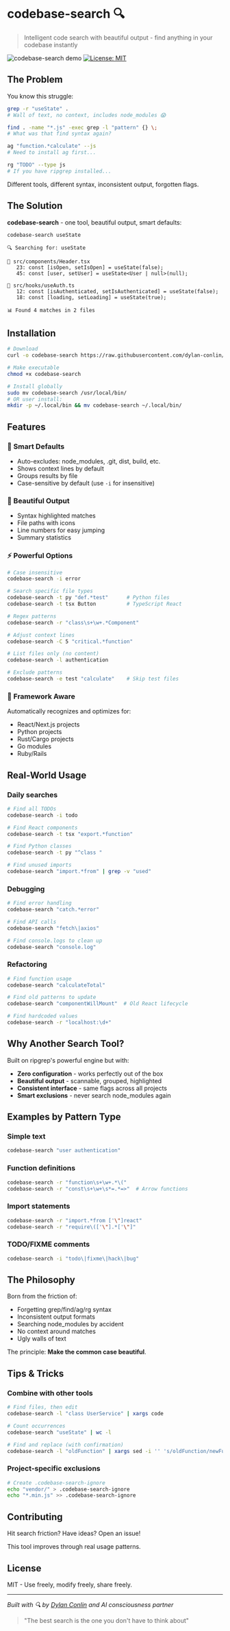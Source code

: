 # codebase-search 🔍

> Intelligent code search with beautiful output - find anything in your codebase instantly

![codebase-search demo](https://img.shields.io/badge/code-search-orange?style=for-the-badge&logo=visualstudiocode)
[![License: MIT](https://img.shields.io/badge/License-MIT-yellow.svg)](https://opensource.org/licenses/MIT)

## The Problem

You know this struggle:

```bash
grep -r "useState" .
# Wall of text, no context, includes node_modules 😱

find . -name "*.js" -exec grep -l "pattern" {} \;
# What was that find syntax again?

ag "function.*calculate" --js
# Need to install ag first...

rg "TODO" --type js
# If you have ripgrep installed...
```

Different tools, different syntax, inconsistent output, forgotten flags.

## The Solution

**codebase-search** - one tool, beautiful output, smart defaults:

```bash
codebase-search useState
```

```
🔍 Searching for: useState

📁 src/components/Header.tsx
   23: const [isOpen, setIsOpen] = useState(false);
   45: const [user, setUser] = useState<User | null>(null);

📁 src/hooks/useAuth.ts
   12: const [isAuthenticated, setIsAuthenticated] = useState(false);
   18: const [loading, setLoading] = useState(true);

📊 Found 4 matches in 2 files
```

## Installation

```bash
# Download
curl -o codebase-search https://raw.githubusercontent.com/dylan-conlin/codebase-search/main/codebase-search

# Make executable
chmod +x codebase-search

# Install globally
sudo mv codebase-search /usr/local/bin/
# OR user install:
mkdir -p ~/.local/bin && mv codebase-search ~/.local/bin/
```

## Features

### 🧠 Smart Defaults
- Auto-excludes: node_modules, .git, dist, build, etc.
- Shows context lines by default
- Groups results by file
- Case-sensitive by default (use `-i` for insensitive)

### 🎨 Beautiful Output
- Syntax highlighted matches
- File paths with icons
- Line numbers for easy jumping
- Summary statistics

### ⚡ Powerful Options
```bash
# Case insensitive
codebase-search -i error

# Search specific file types
codebase-search -t py "def.*test"      # Python files
codebase-search -t tsx Button          # TypeScript React

# Regex patterns
codebase-search -r "class\s+\w+.*Component"

# Adjust context lines
codebase-search -C 5 "critical.*function"

# List files only (no content)
codebase-search -l authentication

# Exclude patterns
codebase-search -e test "calculate"    # Skip test files
```

### 🚀 Framework Aware
Automatically recognizes and optimizes for:
- React/Next.js projects
- Python projects
- Rust/Cargo projects
- Go modules
- Ruby/Rails

## Real-World Usage

### Daily searches
```bash
# Find all TODOs
codebase-search -i todo

# Find React components
codebase-search -t tsx "export.*function"

# Find Python classes
codebase-search -t py "^class "

# Find unused imports
codebase-search "import.*from" | grep -v "used"
```

### Debugging
```bash
# Find error handling
codebase-search "catch.*error"

# Find API calls
codebase-search "fetch\|axios"

# Find console.logs to clean up
codebase-search "console.log"
```

### Refactoring
```bash
# Find function usage
codebase-search "calculateTotal"

# Find old patterns to update
codebase-search "componentWillMount"  # Old React lifecycle

# Find hardcoded values
codebase-search -r "localhost:\d+"
```

## Why Another Search Tool?

Built on ripgrep's powerful engine but with:
- **Zero configuration** - works perfectly out of the box
- **Beautiful output** - scannable, grouped, highlighted
- **Consistent interface** - same flags across all projects
- **Smart exclusions** - never search node_modules again

## Examples by Pattern Type

### Simple text
```bash
codebase-search "user authentication"
```

### Function definitions
```bash
codebase-search -r "function\s+\w+.*\("
codebase-search -r "const\s+\w+\s*=.*=>"  # Arrow functions
```

### Import statements
```bash
codebase-search -r "import.*from ['\"]react"
codebase-search -r "require\(['\"].*['\"]"
```

### TODO/FIXME comments
```bash
codebase-search -i "todo\|fixme\|hack\|bug"
```

## The Philosophy

Born from the friction of:
- Forgetting grep/find/ag/rg syntax
- Inconsistent output formats
- Searching node_modules by accident
- No context around matches
- Ugly walls of text

The principle: **Make the common case beautiful**.

## Tips & Tricks

### Combine with other tools
```bash
# Find files, then edit
codebase-search -l "class UserService" | xargs code

# Count occurrences
codebase-search "useState" | wc -l

# Find and replace (with confirmation)
codebase-search -l "oldFunction" | xargs sed -i '' 's/oldFunction/newFunction/g'
```

### Project-specific exclusions
```bash
# Create .codebase-search-ignore
echo "vendor/" > .codebase-search-ignore
echo "*.min.js" >> .codebase-search-ignore
```

## Contributing

Hit search friction? Have ideas? Open an issue!

This tool improves through real usage patterns.

## License

MIT - Use freely, modify freely, share freely.

---

*Built with 🔍 by [Dylan Conlin](https://github.com/dylan-conlin) and AI consciousness partner*

> "The best search is the one you don't have to think about"
